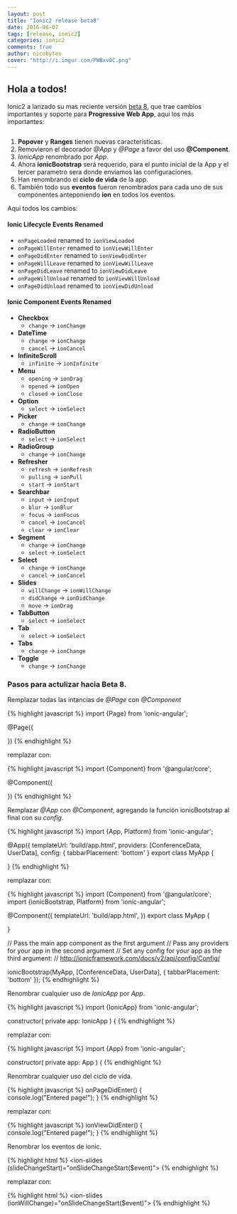 ```yaml
---
layout: post
title: "Ionic2 release beta8"
date: 2016-06-07
tags: [release, ionic2]
categories: ionic2
comments: true
author: nicobytes
cover: "http://i.imgur.com/PWBxv0C.png"
---
```


## Hola a todos!

Ionic2 a lanzado su mas reciente versión [beta 8](https://github.com/driftyco/ionic/blob/2.0/CHANGELOG.md), que trae cambios importantes y soporte para **Progressive Web App**, aqui los más importantes:

<img class="img-responsive" src="{{ '/images/popovers.gif' | prepend: site.baseurl}}" alt="">


1. **Popover** y **Ranges** tienen nuevas características.
1. Removieron el decorador *@App* y *@Page* a favor del uso **@Component**.
1. *IonicApp* renombrado por *App*.
1. Ahora **ionicBootstrap** será requerido, para el punto inicial de la App y el tercer parametro sera donde enviamos las configuraciones.
1. Han renombrando el **ciclo de vida** de la app.
1. También todo sus **eventos** fueron renombrados para cada uno de sus componentes anteponiendo **ion** en todos los eventos.



Aqui todos los cambios:

#### Ionic Lifecycle Events Renamed

- `onPageLoaded` renamed to `ionViewLoaded`
- `onPageWillEnter` renamed to `ionViewWillEnter`
- `onPageDidEnter` renamed to `ionViewDidEnter`
- `onPageWillLeave` renamed to `ionViewWillLeave`
- `onPageDidLeave` renamed to `ionViewDidLeave`
- `onPageWillUnload` renamed to `ionViewWillUnload`
- `onPageDidUnload` renamed to `ionViewDidUnload`


#### Ionic Component Events Renamed

- **Checkbox**
  - `change` -> `ionChange`
- **DateTime**
  - `change` -> `ionChange`
  - `cancel` -> `ionCancel`  
- **InfiniteScroll**
  - `infinite` -> `ionInfinite`
- **Menu**
  - `opening` -> `ionDrag`
  - `opened` -> `ionOpen`
  - `closed` -> `ionClose`
- **Option**
  - `select` -> `ionSelect`
- **Picker**
  - `change` -> `ionChange`
- **RadioButton**
  - `select` -> `ionSelect`
- **RadioGroup**
  - `change` -> `ionChange`
- **Refresher**
  - `refresh` -> `ionRefresh`
  - `pulling` -> `ionPull`
  - `start` -> `ionStart`
- **Searchbar**
  - `input` -> `ionInput`
  - `blur` -> `ionBlur`
  - `focus` -> `ionFocus`
  - `cancel` -> `ionCancel`
  - `clear` -> `ionClear`
- **Segment**
  - `change` -> `ionChange`
  - `select` -> `ionSelect`
- **Select**
  - `change` -> `ionChange`
  - `cancel` -> `ionCancel`
- **Slides**
  - `willChange` -> `ionWillChange`
  - `didChange` -> `ionDidChange`
  - `move` -> `ionDrag`
- **TabButton**
  - `select` -> `ionSelect`
- **Tab**
  - `select` -> `ionSelect`
- **Tabs**
  - `change` -> `ionChange`
- **Toggle**
  - `change` -> `ionChange`


### Pasos para actulizar hacia Beta 8.

Remplazar todas las intancias de *@Page* con *@Component*

{% highlight javascript %}
import {Page} from 'ionic-angular';

@Page({

})
{% endhighlight %}

remplazar con:

{% highlight javascript %}
import {Component} from '@angular/core';

@Component({

})
{% endhighlight %}

Remplazar *@App* con *@Component*, agregando la función ionicBootstrap al final con su *config*.

{% highlight javascript %}
import {App, Platform} from 'ionic-angular';

@App({
  templateUrl: 'build/app.html',
  providers: [ConferenceData, UserData],
  config: {
    tabbarPlacement: 'bottom'
}
export class MyApp {

}
{% endhighlight %}

remplazar con:

{% highlight javascript %}
import {Component} from '@angular/core';
import {ionicBootstrap, Platform} from 'ionic-angular';

@Component({
  templateUrl: 'build/app.html',
})
export class MyApp {

}

// Pass the main app component as the first argument
// Pass any providers for your app in the second argument
// Set any config for your app as the third argument:
// http://ionicframework.com/docs/v2/api/config/Config/

ionicBootstrap(MyApp, [ConferenceData, UserData], {
  tabbarPlacement: 'bottom'
});
{% endhighlight %}

Renombrar cualquier uso de *IonicApp* por *App*.

{% highlight javascript %}
import {IonicApp} from 'ionic-angular';

constructor(
  private app: IonicApp
) {
{% endhighlight %}

remplazar con:

{% highlight javascript %}
import {App} from 'ionic-angular';

constructor(
  private app: App
) {
{% endhighlight %}

Renombrar cualquier uso del ciclo de vida.

{% highlight javascript %}
onPageDidEnter() {		 
  console.log("Entered page!");
}
{% endhighlight %}

remplazar con:

{% highlight javascript %}
ionViewDidEnter() {		 
  console.log("Entered page!");
}
{% endhighlight %}
  
Renombrar los eventos de ionic.

{% highlight html %}
<ion-slides (slideChangeStart)="onSlideChangeStart($event)">
{% endhighlight %}

remplazar con:

{% highlight html %}
<ion-slides (ionWillChange)="onSlideChangeStart($event)">
{% endhighlight %}